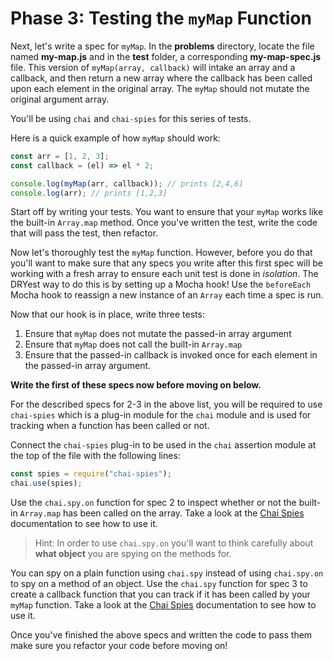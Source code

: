 # Phase 3: Testing the `myMap` Function

Next, let's write a spec for `myMap`. In the __problems__ directory, locate the
file named __my-map.js__ and in the __test__ folder, a corresponding
__my-map-spec.js__ file. This version of `myMap(array, callback)` will intake an
array and a callback, and then return a new array where the callback has been
called upon each element in the original array. The `myMap` should not mutate
the original argument array.

You'll be using `chai` and `chai-spies` for this series of tests.

Here is a quick example of how `myMap` should work:

```js
const arr = [1, 2, 3];
const callback = (el) => el * 2;

console.log(myMap(arr, callback)); // prints [2,4,6]
console.log(arr); // prints [1,2,3]
```

Start off by writing your tests. You want to ensure that your `myMap` works like
the built-in `Array.map` method. Once you've written the test, write the code
that will pass the test, then refactor.

Now let's thoroughly test the `myMap` function. However, before you do that
you'll want to make sure that any specs you write after this first spec will be
working with a fresh array to ensure each unit test is done in _isolation_. The
DRYest way to do this is by setting up a Mocha hook! Use the `beforeEach` Mocha
hook to reassign a new instance of an `Array` each time a spec is run.

Now that our hook is in place, write three tests:

1. Ensure that `myMap` does not mutate the passed-in array argument
2. Ensure that `myMap` does not call the built-in `Array.map`
3. Ensure that the passed-in callback is invoked once for each element in the
   passed-in array argument.

**Write the first of these specs now before moving on below.**

For the described specs for 2-3 in the above list, you will be required to use
`chai-spies` which is a plug-in module for the `chai` module and is used for
tracking when a function has been called or not.

Connect the `chai-spies` plug-in to be used in the `chai` assertion module at
the top of the file with the following lines:

```js
const spies = require("chai-spies");
chai.use(spies);
```

Use the `chai.spy.on` function for spec 2 to inspect whether or not the built-in
`Array.map` has been called on the array. Take a look at the
[Chai Spies][chai-spies] documentation to see how to use it.

> Hint: In order to use `chai.spy.on` you'll want to think carefully about
> **what object** you are spying on the methods for.

You can spy on a plain function using `chai.spy` instead of using `chai.spy.on`
to spy on a method of an object. Use the `chai.spy` function for spec 3 to
create a callback function that you can track if it has been called by your
`myMap` function. Take a look at the [Chai Spies][chai-spies] documentation to
see how to use it.

Once you've finished the above specs and written the code to pass them make sure
you refactor your code before moving on!

[chai-spies]: https://www.chaijs.com/plugins/chai-spies/